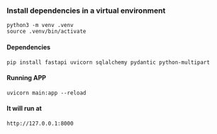 ### Install dependencies in a virtual environment
```
python3 -m venv .venv
source .venv/bin/activate
```

#### Dependencies
```
pip install fastapi uvicorn sqlalchemy pydantic python-multipart
```

#### Running APP
```
uvicorn main:app --reload
```

#### It will run at
```
http://127.0.0.1:8000
```
